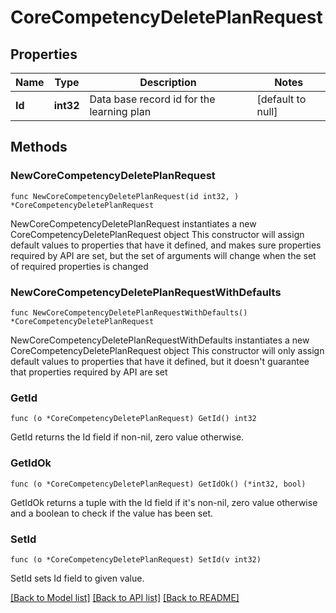 # CoreCompetencyDeletePlanRequest

## Properties

Name | Type | Description | Notes
------------ | ------------- | ------------- | -------------
**Id** | **int32** | Data base record id for the learning plan | [default to null]

## Methods

### NewCoreCompetencyDeletePlanRequest

`func NewCoreCompetencyDeletePlanRequest(id int32, ) *CoreCompetencyDeletePlanRequest`

NewCoreCompetencyDeletePlanRequest instantiates a new CoreCompetencyDeletePlanRequest object
This constructor will assign default values to properties that have it defined,
and makes sure properties required by API are set, but the set of arguments
will change when the set of required properties is changed

### NewCoreCompetencyDeletePlanRequestWithDefaults

`func NewCoreCompetencyDeletePlanRequestWithDefaults() *CoreCompetencyDeletePlanRequest`

NewCoreCompetencyDeletePlanRequestWithDefaults instantiates a new CoreCompetencyDeletePlanRequest object
This constructor will only assign default values to properties that have it defined,
but it doesn't guarantee that properties required by API are set

### GetId

`func (o *CoreCompetencyDeletePlanRequest) GetId() int32`

GetId returns the Id field if non-nil, zero value otherwise.

### GetIdOk

`func (o *CoreCompetencyDeletePlanRequest) GetIdOk() (*int32, bool)`

GetIdOk returns a tuple with the Id field if it's non-nil, zero value otherwise
and a boolean to check if the value has been set.

### SetId

`func (o *CoreCompetencyDeletePlanRequest) SetId(v int32)`

SetId sets Id field to given value.



[[Back to Model list]](../README.md#documentation-for-models) [[Back to API list]](../README.md#documentation-for-api-endpoints) [[Back to README]](../README.md)


